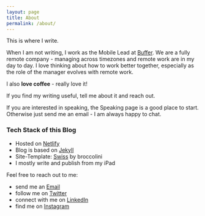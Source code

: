 ```yaml
---
layout: page
title: About
permalink: /about/
---
```

This is where I write.

When I am not writing, I work as the Mobile Lead at [Buffer][buffer]. We are a fully remote company - managing across timezones and remote work are in my day to day. I love thinking about how to work better together, especially as the role of the manager evolves with remote work. 

I also **love coffee** - really love it!

If you find my writing useful, tell me about it and reach out. 

If you are interested in speaking, the Speaking page is a good place to start. Otherwise just send me an email - I am always happy to chat.

### Tech Stack of this Blog
- Hosted on [Netlify][netlify]
- Blog is based on [Jekyll][jekyll]
- Site-Template: [Swiss][swiss] by broccolini
- I mostly write and publish from my iPad

Feel free to reach out to me:
- send me an [Email][email]
- follow me on [Twitter][twitter]
- connect with me on [LinkedIn][linkedin]
- find me on [Instagram][instagram]

[buffer]: https://buffer.com
[netlify]: http://netlify.com
[jekyll]: https://jekyllrb.com
[swiss]: https://github.com/broccolini/swiss
[email]: mailto:hello@marcuswermuth.com
[twitter]: https://twitter.com/mwermuth
[linkedin]: https://linkedin.com/in/mwermuth
[instagram]: https://instagram.com/mwermuth_

